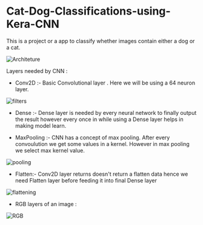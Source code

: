 # Cat-Dog-Classifications-using-Kera-CNN


This is a project or a app to classify whether images contain either a dog or a cat.

![Architeture](https://user-images.githubusercontent.com/61824566/86999298-e6a22b00-c1cf-11ea-8cfd-257793e1f890.PNG)


Layers needed by CNN : 

* Conv2D :- Basic Convolutional layer . Here we will be using a 64 neuron layer.

![filters](https://user-images.githubusercontent.com/61824566/86999309-eefa6600-c1cf-11ea-86ab-d5610193ce23.PNG)

* Dense :- Dense layer is needed by every neural network to finally output the result however every once in while using a Dense layer helps in making model learn.

* MaxPooling :- CNN has a concept of max pooling. After every convoulution we get some values in a kernel. However in max pooling we select max kernel value.

![pooling](https://user-images.githubusercontent.com/61824566/86999323-f3bf1a00-c1cf-11ea-8cd5-35c15fbd2840.PNG)

* Flatten:- Conv2D layer returns doesn't return a flatten data hence we need Flatten layer before feeding it into final Dense layer

![flattening](https://user-images.githubusercontent.com/61824566/86999318-f15cc000-c1cf-11ea-9b6f-51872415433d.PNG)

 - RGB layers of an image :
 
 ![RGB](https://user-images.githubusercontent.com/61824566/86999330-f6217400-c1cf-11ea-89ec-d24967ff20c2.PNG)
